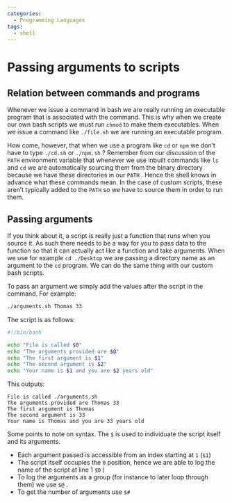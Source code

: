 ```yaml
---
categories:
  - Programming Languages
tags:
  - shell
---
```


# Passing arguments to scripts

## Relation between commands and programs

Whenever we issue a command in bash we are really running an executable program that is associated with the command. This is why when we create our own bash scripts we must run `chmod` to make them executables. When we issue a command like `./file.sh` we are running an executable program.

How come, however, that when we use a program like `cd` or `npm` we don’t have to type `./cd.sh` or `./npm.sh` ? Remember from our discussion of the `PATH` environment variable that whenever we use inbuilt commands like `ls` and `cd` we are automatically sourcing them from the binary directory because we have these directories in our `PATH` . Hence the shell knows in advance what these commands mean. In the case of custom scripts, these aren’t typically added to the `PATH` so we have to source them in order to run them.

## Passing arguments

If you think about it, a script is really just a function that runs when you source it. As such there needs to be a way for you to pass data to the function so that it can actually act like a function and take arguments. When we use for example `cd ./Desktop` we are passing a directory name as an argument to the `cd` program. We can do the same thing with our custom bash scripts.

To pass an argument we simply add the values after the script in the command. For example:

```bash
./arguments.sh Thomas 33
```

The script is as follows:

```bash
#!/bin/bash

echo "File is called $0"
echo "The arguments provided are $@"
echo "The first argument is $1"
echo "The second argument is $2"
echo "Your name is $1 and you are $2 years old"
```

This outputs:

```
File is called ./arguments.sh
The arguments provided are Thomas 33
The first argument is Thomas
The second argument is 33
Your name is Thomas and you are 33 years old
```

Some points to note on syntax. The `$` is used to individuate the script itself and its arguments.

- Each argument passed is accessible from an index starting at `1` (`$1`)
- The script itself occupies the `0` position, hence we are able to log the name of the script at line 1 `$0` )
- To log the arguments as a group (for instance to later loop through them) we use `$@` .
- To get the number of arguments use `$#`
